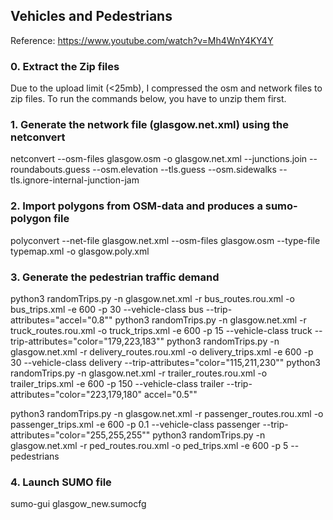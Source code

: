 ## Vehicles and Pedestrians

Reference: https://www.youtube.com/watch?v=Mh4WnY4KY4Y

### 0. Extract the Zip files
Due to the upload limit (<25mb), I compressed the osm and network files to zip files.
To run the commands below, you have to unzip them first.


### 1. Generate the network file (glasgow.net.xml) using the netconvert
netconvert --osm-files glasgow.osm -o glasgow.net.xml --junctions.join --roundabouts.guess --osm.elevation --tls.guess --osm.sidewalks --tls.ignore-internal-junction-jam

### 2. Import polygons from OSM-data and produces a sumo-polygon file
polyconvert --net-file glasgow.net.xml --osm-files glasgow.osm --type-file typemap.xml -o glasgow.poly.xml 

### 3. Generate the pedestrian traffic demand
python3 randomTrips.py -n glasgow.net.xml -r bus_routes.rou.xml  -o bus_trips.xml -e 600 -p 30 --vehicle-class bus --trip-attributes="accel=\"0.8\""
python3 randomTrips.py -n glasgow.net.xml -r truck_routes.rou.xml  -o truck_trips.xml -e 600 -p 15 --vehicle-class truck --trip-attributes="color=\"179,223,183\""
python3 randomTrips.py -n glasgow.net.xml -r delivery_routes.rou.xml  -o delivery_trips.xml -e 600 -p 30 --vehicle-class delivery --trip-attributes="color=\"115,211,230\""
python3 randomTrips.py -n glasgow.net.xml -r trailer_routes.rou.xml  -o trailer_trips.xml -e 600 -p 150 --vehicle-class trailer --trip-attributes="color=\"223,179,180\" accel=\"0.5\""


python3 randomTrips.py -n glasgow.net.xml -r passenger_routes.rou.xml  -o passenger_trips.xml -e 600 -p 0.1 --vehicle-class passenger --trip-attributes="color=\"255,255,255\""
python3 randomTrips.py -n glasgow.net.xml -r ped_routes.rou.xml  -o ped_trips.xml -e 600 -p 5 --pedestrians

### 4. Launch SUMO file

sumo-gui glasgow_new.sumocfg


